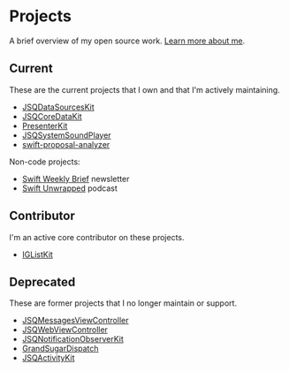 # Projects

A brief overview of my open source work. [Learn more about me](https://www.jessesquires.com).

## Current

These are the current projects that I own and that I'm actively maintaining. 

* [JSQDataSourcesKit](https://github.com/jessesquires/JSQDataSourcesKit)
* [JSQCoreDataKit](https://github.com/jessesquires/JSQCoreDataKit)
* [PresenterKit](https://github.com/jessesquires/PresenterKit)
* [JSQSystemSoundPlayer](https://github.com/jessesquires/JSQSystemSoundPlayer)
* [swift-proposal-analyzer](https://github.com/jessesquires/swift-proposal-analyzer)

Non-code projects:

* [Swift Weekly Brief](https://swiftweekly.github.io) newsletter
* [Swift Unwrapped](https://spec.fm/podcasts/swift-unwrapped) podcast

## Contributor

I'm an active core contributor on these projects.

- [IGListKit](https://github.com/Instagram/IGListKit)

## Deprecated

These are former projects that I no longer maintain or support.

- [JSQMessagesViewController](https://github.com/jessesquires/JSQMessagesViewController)
- [JSQWebViewController](https://github.com/jessesquires/JSQWebViewController)
- [JSQNotificationObserverKit](https://github.com/jessesquires/JSQNotificationObserverKit)
- [GrandSugarDispatch](https://github.com/jessesquires/GrandSugarDispatch)
- [JSQActivityKit](https://github.com/jessesquires/JSQActivityKit)

